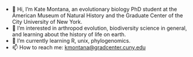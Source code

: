 - 👋 Hi, I’m Kate Montana, an evolutionary biology PhD student at the American Museum of Natural History and the Graduate Center of the City University of New York.
- 👀 I’m interested in arthropod evolution, biodiversity science in general, and learning about the history of life on earth.
- 🌱 I’m currently learning R, unix, phylogenomics.
- 📫 How to reach me: kmontana@gradcenter.cuny.edu

<!---
kmontana13/kmontana13 is a ✨ special ✨ repository because its `README.md` (this file) appears on your GitHub profile.
You can click the Preview link to take a look at your changes.
--->
